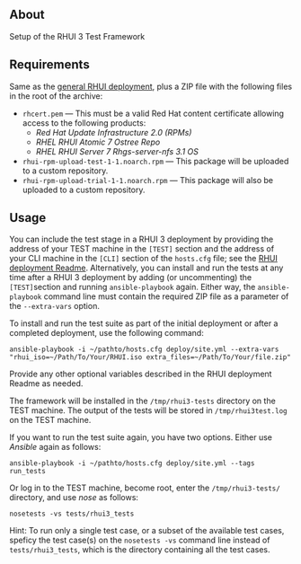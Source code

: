 About
---------------
Setup of the RHUI 3 Test Framework

Requirements
---------------
Same as the [general RHUI deployment](https://github.com/RedHatQE/rhui3-automation/blob/master/deploy/README.md), plus a ZIP file with the following files in the root of the archive:
* `rhcert.pem` — This must be a valid Red Hat content certificate allowing access to the following products:
  * _Red Hat Update Infrastructure 2.0 (RPMs)_
  * _RHEL RHUI Atomic 7 Ostree Repo_
  * _RHEL RHUI Server 7 Rhgs-server-nfs 3.1 OS_
* `rhui-rpm-upload-test-1-1.noarch.rpm` — This package will be uploaded to a custom repository.
* `rhui-rpm-upload-trial-1-1.noarch.rpm` — This package will also be uploaded to a custom repository.

Usage
--------
You can include the test stage in a RHUI 3 deployment by providing the address of your TEST machine in the `[TEST]` section and the address of your CLI machine in the `[CLI]` section of the `hosts.cfg` file; see the [RHUI deployment Readme](https://github.com/RedHatQE/rhui3-automation/blob/master/deploy/README.md). Alternatively, you can install and run the tests at any time after a RHUI 3 deployment by adding (or uncommenting) the `[TEST]`section and running `ansible-playbook` again. Either way, the `ansible-playbook` command line must contain the required ZIP file as a parameter of the `--extra-vars` option.

To install and run the test suite as part of the initial deployment or after a completed deployment, use the following command:

`ansible-playbook -i ~/pathto/hosts.cfg deploy/site.yml --extra-vars "rhui_iso=~/Path/To/Your/RHUI.iso extra_files=~/Path/To/Your/file.zip"`

Provide any other optional variables described in the RHUI deployment Readme as needed.

The framework will be installed in the `/tmp/rhui3-tests` directory on the TEST machine. The output of the tests will be stored in `/tmp/rhui3test.log` on the TEST machine.

If you want to run the test suite again, you have two options. Either use _Ansible_ again as follows:

`ansible-playbook -i ~/pathto/hosts.cfg deploy/site.yml --tags run_tests`

Or log in to the TEST machine, become root, enter the `/tmp/rhui3-tests/` directory, and use _nose_ as follows:

`nosetests -vs tests/rhui3_tests`

Hint: To run only a single test case, or a subset of the available test cases, speficy the test case(s) on the `nosetests -vs` command line instead of `tests/rhui3_tests`, which is the directory containing all the test cases.
